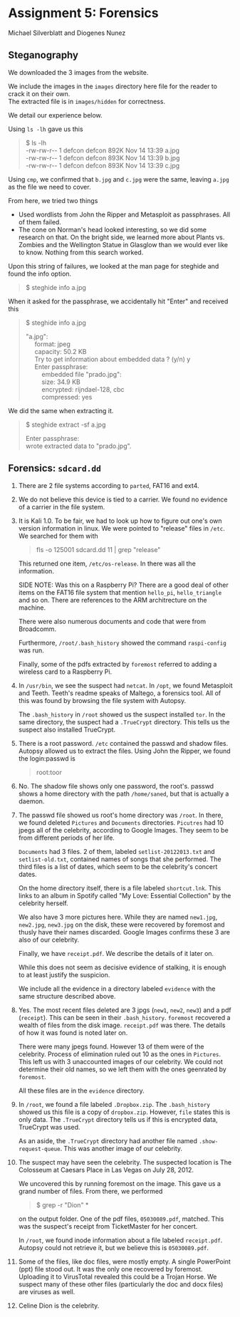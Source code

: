 Assignment 5: Forensics
=======================
Michael Silverblatt and Diogenes Nunez

Steganography
---------------

We downloaded the 3 images from the website. 

We include the images in the `images` directory here file for the reader to crack it on their own.<br>
The extracted file is in `images/hidden` for correctness.

We detail our experience below.

Using `ls -lh` gave us this

> $ ls -lh<br>
> -rw-rw-r-- 1 defcon defcon 892K Nov 14 13:39 a.jpg<br>
> -rw-rw-r-- 1 defcon defcon 893K Nov 14 13:39 b.jpg<br>
> -rw-rw-r-- 1 defcon defcon 893K Nov 14 13:39 c.jpg

Using `cmp`, we confirmed that `b.jpg` and `c.jpg` were the same, leaving `a.jpg`
as the file we need to cover.

From here, we tried two things

- Used wordlists from John the Ripper and Metasploit as passphrases.
  All of them failed.
- The cone on Norman's head looked interesting, so we did some research
  on that. On the bright side, we learned more about Plants vs. Zombies
  and the Wellington Statue in Glasglow than we would ever like to know. 
  Nothing from this search worked.

Upon this string of failures, we looked at the man page for steghide and
found the info option.

> $ steghide info a.jpg

When it asked for the passphrase, we accidentally hit "Enter" and received
this

>  $ steghide info a.jpg 
>  
>  "a.jpg":<br>
>  &nbsp;&nbsp;&nbsp;&nbsp; format: jpeg<br>
>  &nbsp;&nbsp;&nbsp;&nbsp; capacity: 50.2 KB<br>
>  &nbsp;&nbsp;&nbsp;&nbsp; Try to get information about embedded data ? (y/n) y<br>
>  &nbsp;&nbsp;&nbsp;&nbsp; Enter passphrase: <br>
>  &nbsp;&nbsp;&nbsp;&nbsp;&nbsp;&nbsp;&nbsp;&nbsp; embedded file "prado.jpg":<br>
>  &nbsp;&nbsp;&nbsp;&nbsp;&nbsp;&nbsp;&nbsp;&nbsp; size: 34.9 KB<br>
>  &nbsp;&nbsp;&nbsp;&nbsp;&nbsp;&nbsp;&nbsp;&nbsp; encrypted: rijndael-128, cbc<br>
>  &nbsp;&nbsp;&nbsp;&nbsp;&nbsp;&nbsp;&nbsp;&nbsp; compressed: yes<br>

We did the same when extracting it.

> $ steghide extract -sf a.jpg
>
> Enter passphrase: <br>
> wrote extracted data to "prado.jpg".


Forensics: `sdcard.dd`
---------------------

1. There are 2 file systems according to `parted`, FAT16 and ext4.
2. We do not believe this device is tied to a carrier. We found no evidence
   of a carrier in the file system.
3. It is Kali 1.0. To be fair, we had to look up how to figure out one's own
   version information in linux. We were pointed to "release" files in `/etc`.
   We searched for them with

   > fls -o 125001 sdcard.dd 11 | grep "release"
   
   This returned one item, `/etc/os-release`. In there was all the information.

   SIDE NOTE: Was this on a Raspberry Pi?
   There are a good deal of other items on the FAT16 file system that mention `hello_pi`,
   `hello_triangle` and so on. There are references to the ARM architrecture on the machine.
   
   There were also numerous documents and code that were from Broadcomm. 
   
   Furthermore, `/root/.bash_history` showed the command `raspi-config` was run.
   
   Finally, some of the pdfs extracted by `foremost` referred to adding a wireless
   card to a Raspberry Pi.
4. In `/usr/bin`, we see the suspect had `netcat`.
   In `/opt`, we found Metasploit and Teeth. Teeth's readme speaks of Maltego,
   a forensics tool. All of this was found by browsing the file system with Autopsy.

   The `.bash_history` in `/root` showed us the suspect installed `tor`.
   In the same directory, the suspect had a `.TrueCrypt` directory. This tells us
   the suspect also installed TrueCrypt.
5. There is a root password. `/etc` contained the passwd and shadow files.
   Autopsy allowed us to extract the files. Using John the Ripper, we 
   found the login:passwd is

   > root:toor
   
6. No. The shadow file shows only one password, the root's. 
   passwd shows a home directory with the path `/home/saned`, but that is actually a daemon.
7. The passwd file showed us root's home directory was `/root`. In there, we
   found deleted `Pictures` and `Documents` directories. `Picutres` had 
   10 jpegs all of the celebrity, according to Google Images. They seem to
   be from different periods of her life. 

   `Documents` had 3 files. 2 of them, labeled `setlist-20122013.txt`
   and `setlist-old.txt`, contained names of songs that she performed. The third
   files is a list of dates, which seem to be the celebrity's concert dates.

   On the home directory itself, there is a file labeled `shortcut.lnk`. This
   links to an album in Spotify called "My Love: Essential Collection" by the celebrity herself.

   We also have 3 more pictures here. While they are named
   `new1.jpg`, `new2.jpg`, `new3.jpg` on the disk, these were recovered by
   foremost and thusly have their names discarded. Google Images confirms
   these 3 are also of our celebrity.

   Finally, we have `receipt.pdf`. We describe the details of it later on.

   While this does not seem as decisive evidence of stalking, it is enough
   to at least justify the suspicion.

   We include all the evidence in a directory labeled `evidence` with the
   same structure described above.
8. Yes. The most recent files deleted are 3 jpgs (`new1`, `new2`, `new3`) and a pdf (`receipt`).
   This can be seen in their `.bash_history`. 
   `foremost` recovered a wealth of files from the disk image. `receipt.pdf` was there. The details
   of how it was found is noted later on.
  
   There were many jpegs found. However 13 of them were of the celebrity. Process of elimination
   ruled out 10 as the ones in `Pictures`. This left us with 3 unaccounted images of our celebrity.
   We could not determine their old names, so we left them with the ones geenrated by `foremost`.

   All these files are in the `evidence` directory.

9. In `/root`, we found a file labeled `.Dropbox.zip`. The `.bash_history` showed us this file
   is a copy of `dropbox.zip`. However, `file` states this is only data. The
   `.TrueCrypt` directory tells us if this is encrypted data, TrueCrypt was used.

   
   
   As an aside, the `.TrueCrypt` directory had another file named `.show-request-queue`.
   This was another image of our celebrity.
10. The suspect may have seen the celebrity. The suspected location is
    The Colosseum at Caesars Place in Las Vegas on July 28, 2012. 

    We uncovered this by running foremost on the image. This gave us
    a grand number of files. From there, we performed

    > $ grep -r "Dion" *

    on the output folder. One of the pdf files, `05030089.pdf`, matched.
    This was the suspect's receipt from TicketMaster for her concert.
    
    In `/root`, we found inode information about a file labeled `receipt.pdf`. 
    Autopsy could not retrieve it, but we believe this is `05030089.pdf`.
11. Some of the files, like doc files, were mostly empty. A single PowerPoint (ppt) file stood out.
    It was the only one recovered by foremost. Uploading it to VirusTotal revealed this could be a Trojan Horse.
    We suspect many of these other files (particularly the doc and docx files) are viruses as well.
12. Celine Dion is the celebrity. 

